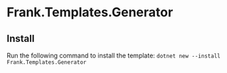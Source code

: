 # Frank.Templates.Generator

## Install

Run the following command to install the template: `dotnet new --install Frank.Templates.Generator`